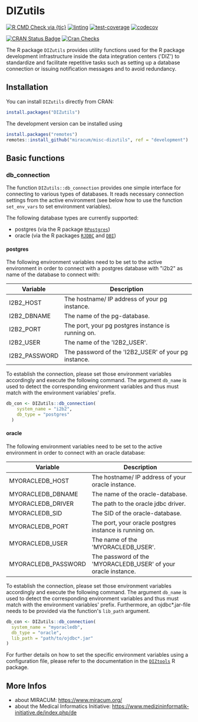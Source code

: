 # DIZutils

<!-- badges: start -->
[![R CMD Check via {tic}](https://github.com/miracum/misc-dizutils/workflows/R%20CMD%20Check%20via%20{tic}/badge.svg?branch=master)](https://github.com/miracum/misc-dizutils)
[![linting](https://github.com/miracum/misc-dizutils/workflows/lint/badge.svg?branch=master)](https://github.com/miracum/misc-dizutils)
[![test-coverage](https://github.com/miracum/misc-dizutils/workflows/test-coverage/badge.svg?branch=master)](https://github.com/miracum/misc-dizutils)
[![codecov](https://codecov.io/gh/miracum/misc-dizutils/branch/master/graph/badge.svg)](https://app.codecov.io/gh/miracum/misc-dizutils)
<!--[![pipeline status](https://gitlab.miracum.org/miracum/misc/dizutils/badges/master/pipeline.svg)](https://gitlab.miracum.org/miracum/misc/dizutils/-/commits/master)
[![coverage report](https://gitlab.miracum.org/miracum/misc/dizutils/badges/master/coverage.svg)](https://gitlab.miracum.org/miracum/misc/dizutils/-/commits/master)-->
[![CRAN Status Badge](https://www.r-pkg.org/badges/version-ago/DIZutils)](https://cran.r-project.org/package=DIZutils)
[![Cran Checks](https://cranchecks.info/badges/worst/DIZutils)](https://cran.r-project.org/web/checks/check_results_DIZutils.html)
<!-- badges: end -->

The R package `DIZutils` provides utility functions used for the R package development infrastructure inside the data integration centers ('DIZ') to standardize and facilitate repetitive tasks such as setting up a database connection or issuing notification messages and to avoid redundancy.

## Installation

You can install `DIZutils` directly from CRAN:

```r
install.packages("DIZutils")
```

The development version can be installed using

```r
install.packages("remotes")
remotes::install_github("miracum/misc-dizutils", ref = "development")
```

## Basic functions

### db_connection

The function `DIZutils::db_connection` provides one simple interface for connecting to various types of databases. It reads necessary connection settings from the active environment (see below how to use the function `set_env_vars` to set environment variables).

The following database types are currently supported:

* postgres (via the R package [`RPostgres`](https://CRAN.R-project.org/package=RPostgres))
* oracle (via the R packages [`RJDBC`](https://CRAN.R-project.org/package=RJDBC) and [`DBI`](https://CRAN.R-project.org/package=DBI/))

#### postgres

The following environment variables need to be set to the active environment in order to connect with a postgres database with "i2b2" as name of the database to connect with:

| Variable          | Description                                                               |
| ----------------- | ------------------------------------------------------------------------- |
| I2B2_HOST         | The hostname/ IP address of your pg instance.                             |
| I2B2_DBNAME       | The name of the pg-database.                                              |
| I2B2_PORT         | The port, your pg postgres instance is running on.                        |
| I2B2_USER         | The name of the 'I2B2_USER'.                                              |
| I2B2_PASSWORD     | The password of the 'I2B2_USER' of your pg instance.                      |

To establish the connection, please set those environment variables accordingly and execute the following command. The argument `db_name` is used to detect the corresponding environment variables and thus must match with the environment variables' prefix.

```r
db_con <- DIZutils::db_connection(
    system_name = "i2b2",
    db_type = "postgres"
  )
```

#### oracle

The following environment variables need to be set to the active environment in order to connect with an oracle database:

| Variable          | Description                                                               |
| ----------------- | ------------------------------------------------------------------------- |
| MYORACLEDB_HOST         | The hostname/ IP address of your oracle instance.                   |
| MYORACLEDB_DBNAME       | The name of the oracle-database.                                    |
| MYORACLEDB_DRIVER       | The path to the oracle jdbc driver.                                 |
| MYORACLEDB_SID          | The SID of the oracle-database.                                     |
| MYORACLEDB_PORT         | The port, your oracle postgres instance is running on.              |
| MYORACLEDB_USER         | The name of the 'MYORACLEDB_USER'.                                  |
| MYORACLEDB_PASSWORD     | The password of the 'MYORACLEDB_USER' of your oracle instance.      |

To establish the connection, please set those environment variables accordingly and execute the following command. The argument `db_name` is used to detect the corresponding environment variables and thus must match with the environment variables' prefix. Furthermore, an ojdbc*.jar-file needs to be provided via the function's `lib_path` argument.

```r
db_con <- DIZutils::db_connection(
  system_name = "myoracledb",
  db_type = "oracle",
  lib_path = "path/to/ojdbc*.jar"
)
```

For further details on how to set the specific environment variables using a configuration file, please refer to the documentation in the [`DIZtools`](https://github.com/miracum/misc-diztools#setenv_file) R package.

## More Infos

* about MIRACUM: <https://www.miracum.org/>
* about the Medical Informatics Initiative: <https://www.medizininformatik-initiative.de/index.php/de>
